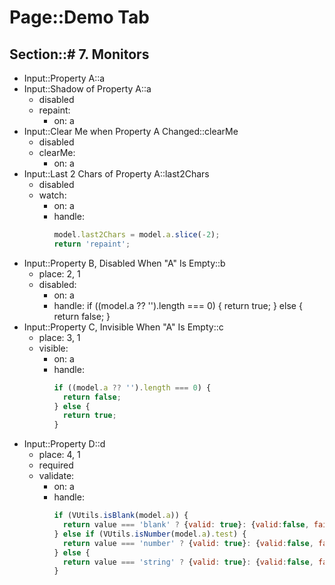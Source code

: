 # Page::Demo Tab

## Section::# 7. Monitors

- Input::Property A::a
- Input::Shadow of Property A::a
	- disabled
	- repaint:
		- on: a
- Input::Clear Me when Property A Changed::clearMe
	- disabled
	- clearMe:
		- on: a
- Input::Last 2 Chars of Property A::last2Chars
	- disabled
	- watch:
		- on: a
		- handle:
		  ```javascript
		  model.last2Chars = model.a.slice(-2);
          return 'repaint';
		  ```
- Input::Property B, Disabled When "A" Is Empty::b
	- place: 2, 1
	- disabled:
		- on: a
		- handle: if ((model.a ?? '').length === 0) {
		  return true;
		  } else {
		  return false;
		  }
- Input::Property C, Invisible When "A" Is Empty::c
	- place: 3, 1
	- visible:
		- on: a
		- handle:
		  ```javascript
		  if ((model.a ?? '').length === 0) {
		    return false;
		  } else {
		    return true;
		  }
		  ```
- Input::Property D::d
	- place: 4, 1
	- required
	- validate:
		- on: a
		- handle:
		  ```javascript
		  if (VUtils.isBlank(model.a)) {
		    return value === 'blank' ? {valid: true}: {valid:false, failReason: 'A is blank, D should be "blank".'};
		  } else if (VUtils.isNumber(model.a).test) {
		    return value === 'number' ? {valid: true}: {valid:false, failReason: 'A is number, D should be "number".'};
		  } else {
		    return value === 'string' ? {valid: true}: {valid:false, failReason: 'A is string, D should be "string"'};
		  }       
		  ```
